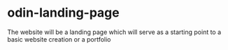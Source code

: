 # odin-landing-page
The website will be a landing page which will serve as a starting point to a basic website creation or a portfolio